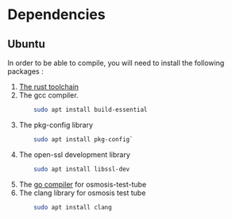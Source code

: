 # Dependencies

## Ubuntu

In order to be able to compile, you will need to install the following packages : 
1. [The rust toolchain](https://www.rust-lang.org/tools/install)
2. The gcc compiler.
    ```bash
        sudo apt install build-essential
    ``` 
3. The pkg-config library 
    ```bash
        sudo apt install pkg-config`
    ``` 
4. The open-ssl development library
    ```bash
        sudo apt install libssl-dev
    ``` 
5. The [go compiler](https://go.dev/doc/install) for osmosis-test-tube
6. The clang library for osmosis test tube
    ```bash
        sudo apt install clang
    ``` 